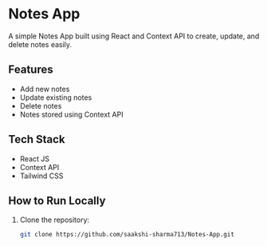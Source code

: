 # Notes App

A simple Notes App built using React and Context API to create, update, and delete notes easily.

## Features
- Add new notes
- Update existing notes
- Delete notes
- Notes stored using Context API

## Tech Stack
- React JS
- Context API
- Tailwind CSS



## How to Run Locally
1. Clone the repository:
   ```bash
   git clone https://github.com/saakshi-sharma713/Notes-App.git
